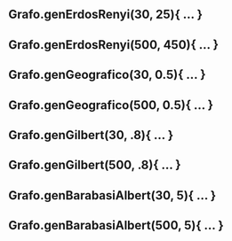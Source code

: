 ## Grafo.genErdosRenyi(30, 25){ ... }
## Grafo.genErdosRenyi(500, 450){ ... }

## Grafo.genGeografico(30, 0.5){ ... }
## Grafo.genGeografico(500, 0.5){ ... }

## Grafo.genGilbert(30, .8){ ... }
## Grafo.genGilbert(500, .8){ ... }

## Grafo.genBarabasiAlbert(30, 5){ ... }
## Grafo.genBarabasiAlbert(500, 5){ ... }

